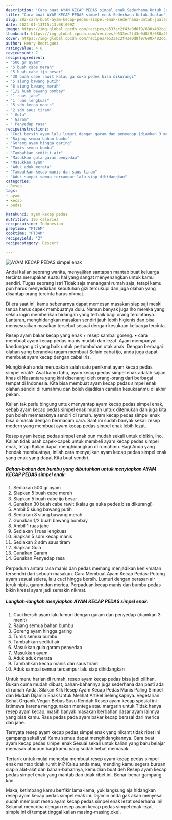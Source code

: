 ```yaml
---
description: "Cara buat AYAM KECAP PEDAS simpel enak Sederhana Untuk Jualan"
title: "Cara buat AYAM KECAP PEDAS simpel enak Sederhana Untuk Jualan"
slug: 882-cara-buat-ayam-kecap-pedas-simpel-enak-sederhana-untuk-jualan
date: 2021-01-13T15:13:08.099Z
image: https://img-global.cpcdn.com/recipes/e533ec2f43e0d8f9/680x482cq70/ayam-kecap-pedas-simpel-enak-foto-resep-utama.jpg
thumbnail: https://img-global.cpcdn.com/recipes/e533ec2f43e0d8f9/680x482cq70/ayam-kecap-pedas-simpel-enak-foto-resep-utama.jpg
cover: https://img-global.cpcdn.com/recipes/e533ec2f43e0d8f9/680x482cq70/ayam-kecap-pedas-simpel-enak-foto-resep-utama.jpg
author: Henry Rodriguez
ratingvalue: 4.6
reviewcount: 7
recipeingredient:
- "500 gr ayam"
- "5 buah cabe merah"
- "5 buah cabe ijo besar"
- "30 buah cabe rawit kalau ga suka pedes bisa dikurangi"
- "5 siung bawang putih"
- "8 siung bawang merah"
- "1/2 buah bawang bombay"
- "1 ruas jahe"
- "1 ruas lengkuas"
- "5 sdm kecap manis"
- "2 sdm saus tiram"
- " Gula"
- " Garam"
- " Penyedap rasa"
recipeinstructions:
- "Cuci bersih ayam lalu lumuri dengan garam dan penyedap (diamkan 3 menit)"
- "Rajang semua bahan bumbu"
- "Goreng ayam hingga garing"
- "Tumis semua bumbu"
- "Tambahkan sedikit air"
- "Masukkan gula garam penyedap"
- "Masukkan ayam"
- "Aduk aduk merata"
- "Tambahkan kecap manis dan saus tiram"
- "Aduk sampai semua tercampur lalu siap dihidangkan"
categories:
- Resep
tags:
- ayam
- kecap
- pedas

katakunci: ayam kecap pedas 
nutrition: 195 calories
recipecuisine: Indonesian
preptime: "PT26M"
cooktime: "PT34M"
recipeyield: "2"
recipecategory: Dessert

---
```



![AYAM KECAP PEDAS simpel enak](https://img-global.cpcdn.com/recipes/e533ec2f43e0d8f9/680x482cq70/ayam-kecap-pedas-simpel-enak-foto-resep-utama.jpg)

Andai kalian seorang wanita, menyajikan santapan mantab buat keluarga tercinta merupakan suatu hal yang sangat menyenangkan untuk kamu sendiri. Tugas seorang istri Tidak saja menangani rumah saja, tetapi kamu pun harus menyediakan kebutuhan gizi tercukupi dan juga olahan yang disantap orang tercinta harus nikmat.

Di era  saat ini, kamu sebenarnya dapat memesan masakan siap saji meski tanpa harus capek membuatnya dulu. Namun banyak juga lho mereka yang selalu ingin memberikan hidangan yang terbaik bagi orang tercintanya. Lantaran, menghidangkan masakan sendiri jauh lebih higienis dan bisa menyesuaikan masakan tersebut sesuai dengan kesukaan keluarga tercinta. 

Resep ayam bakar kecap yang enak + resep sambal goreng. • cara membuat ayam kecap pedas manis mudah dan lezat. Ayam mempunyai kandungan gizi yang baik untuk pertumbuhan otak anak. Dengan berbagai olahan yang beraneka ragam membuat Selain cabai ijo, anda juga dapat membuat ayam kecap dengan cabai iris.

Mungkinkah anda merupakan salah satu penikmat ayam kecap pedas simpel enak?. Asal kamu tahu, ayam kecap pedas simpel enak adalah sajian khas di Nusantara yang kini disenangi oleh orang-orang dari berbagai tempat di Indonesia. Kita bisa membuat ayam kecap pedas simpel enak olahan sendiri di rumahmu dan boleh dijadikan camilan kesukaanmu di akhir pekan.

Kalian tak perlu bingung untuk menyantap ayam kecap pedas simpel enak, sebab ayam kecap pedas simpel enak mudah untuk ditemukan dan juga kita pun boleh memasaknya sendiri di rumah. ayam kecap pedas simpel enak bisa dimasak dengan bermacam cara. Saat ini sudah banyak sekali resep modern yang membuat ayam kecap pedas simpel enak lebih lezat.

Resep ayam kecap pedas simpel enak pun mudah sekali untuk dibikin, lho. Kalian tidak usah capek-capek untuk membeli ayam kecap pedas simpel enak, tetapi Kalian dapat menghidangkan di rumahmu. Bagi Anda yang hendak membuatnya, inilah cara menyajikan ayam kecap pedas simpel enak yang enak yang dapat Kita buat sendiri.

<!--inarticleads1-->

##### Bahan-bahan dan bumbu yang dibutuhkan untuk menyiapkan AYAM KECAP PEDAS simpel enak:

1. Sediakan 500 gr ayam
1. Siapkan 5 buah cabe merah
1. Siapkan 5 buah cabe ijo besar
1. Gunakan 30 buah cabe rawit (kalau ga suka pedes bisa dikurangi)
1. Ambil 5 siung bawang putih
1. Sediakan 8 siung bawang merah
1. Gunakan 1/2 buah bawang bombay
1. Ambil 1 ruas jahe
1. Sediakan 1 ruas lengkuas
1. Siapkan 5 sdm kecap manis
1. Sediakan 2 sdm saus tiram
1. Siapkan  Gula
1. Gunakan  Garam
1. Gunakan  Penyedap rasa


Perpaduan antara rasa manis dan pedas memang menjadikan kenikmatan tersendiri dari sebuah masakan. Cara Membuat Ayam Kecap Pedas: Potong ayam sesuai selera, lalu cuci hingga bersih. Lumuri dengan perasan air jeruk nipis, garam dan merica. Perpaduan kecap manis dan bumbu pedas bikin kreasi ayam jadi semakin nikmat. 

<!--inarticleads2-->

##### Langkah-langkah menyiapkan AYAM KECAP PEDAS simpel enak:

1. Cuci bersih ayam lalu lumuri dengan garam dan penyedap (diamkan 3 menit)
1. Rajang semua bahan bumbu
1. Goreng ayam hingga garing
1. Tumis semua bumbu
1. Tambahkan sedikit air
1. Masukkan gula garam penyedap
1. Masukkan ayam
1. Aduk aduk merata
1. Tambahkan kecap manis dan saus tiram
1. Aduk sampai semua tercampur lalu siap dihidangkan


Untuk menu harian di rumah, resep ayam kecap pedas bisa jadi pilihan. Bukan cuma mudah dibuat, bahan-bahannya juga sederhana dan pasti ada di rumah Anda. Silakan Klik Resep Ayam Kecap Pedas Manis Paling Simpel dan Mudah Dijamin Enak Untuk Melihat Artikel Selengkapnya. Vegetarian Sehat Organik Vegan Bebas Susu Rendah Resep ayam kecap spesial ini istimewa karena menggunakan mentega atau margarin untuk Tidak hanya resep ayam kecap, masih banyak masakan berbahan dasar ayam lainnya yang bisa kamu. Rasa pedas pada ayam bakar kecap berasal dari merica dan jahe. 

Ternyata resep ayam kecap pedas simpel enak yang nikamt tidak ribet ini gampang sekali ya! Kamu semua dapat menghidangkannya. Cara buat ayam kecap pedas simpel enak Sesuai sekali untuk kalian yang baru belajar memasak ataupun bagi kamu yang sudah hebat memasak.

Tertarik untuk mulai mencoba membuat resep ayam kecap pedas simpel enak mantab tidak rumit ini? Kalau anda mau, mending kamu segera buruan siapin alat-alat dan bahan-bahannya, kemudian buat deh Resep ayam kecap pedas simpel enak yang mantab dan tidak ribet ini. Benar-benar gampang kan. 

Maka, ketimbang kamu berfikir lama-lama, yuk langsung aja hidangkan resep ayam kecap pedas simpel enak ini. Dijamin anda gak akan menyesal sudah membuat resep ayam kecap pedas simpel enak lezat sederhana ini! Selamat mencoba dengan resep ayam kecap pedas simpel enak lezat simple ini di tempat tinggal kalian masing-masing,oke!.

